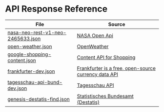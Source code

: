 API Response Reference
======================

| File                                                                                                                            | Source                                                                                                               |
|---------------------------------------------------------------------------------------------------------------------------------|----------------------------------------------------------------------------------------------------------------------|
| [nasa-neo-rest-v1-neo-2465633.json](/tests/integration/DefinitionGenerator/data/api-response/nasa-neo-rest-v1-neo-2465633.json) | [NASA Open Api](https://api.nasa.gov/neo/rest/v1/neo/2465633?api_key=DEMO_KEY)                                       |
| [open-weather.json](/tests/integration/DefinitionGenerator/data/api-response/open-weather.json)                                 | [OpenWeather](https://openweathermap.org/current#example_JSON)                                                       |
| [google-shopping-content.json](/tests/integration/DefinitionGenerator/data/api-response/google-shopping-content.json)           | [Content API for Shopping](https://developers.google.com/shopping-content/guides/products/products-api?hl=en)        |
| [frankfurter-dev.json](/tests/integration/DefinitionGenerator/data/api-response/frankfurter-dev-v1.json)                        | [Frankfurter is a free, open-source currency data API](https://api.frankfurter.dev/v1/latest)                        |
| [tagesschau-api-bund-dev.json](/tests/integration/DefinitionGenerator/data/api-response/tagesschau-api-bund-dev-v2.json)        | [Tagesschau API](https://tagesschau.api.bund.dev)                                                                    |
| [genesis-destatis-find.json](/tests/integration/DefinitionGenerator/data/api-response/genesis-destatis-find.json)               | [Statistisches Bundesamt (Destatis)](https://www-genesis.destatis.de/genesisWS/swagger-ui/index.html#/find/findPost) |
